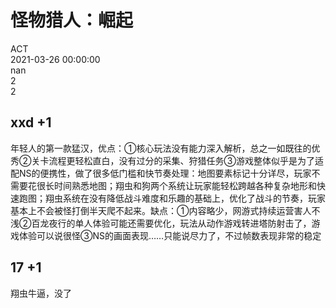 



# 怪物猎人：崛起
  
ACT  
2021-03-26 00:00:00  
nan  
2  
2
## xxd +1


年轻人的第一款猛汉，优点：①核心玩法没有能力深入解析，总之一如既往的优秀②关卡流程更轻松直白，没有过分的采集、狩猎任务③游戏整体似乎是为了适配NS的便携性，做了很多低门槛和快节奏处理：地图要素标记十分详尽，玩家不需要花很长时间熟悉地图；翔虫和狗两个系统让玩家能轻松跨越各种复杂地形和快速跑图；翔虫系统在没有降低战斗难度和乐趣的基础上，优化了战斗的节奏，玩家基本上不会被怪打倒半天爬不起来。缺点：①内容略少，网游式持续运营害人不浅②百龙夜行的单人体验可能还需要优化，玩法从动作游戏转进塔防射击了，游戏体验可以说很怪③NS的画面表现……只能说尽力了，不过帧数表现非常的稳定
## 17 +1


翔虫牛逼，没了
